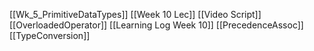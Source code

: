 [[Wk_5_PrimitiveDataTypes]]
[[Week 10 Lec]]
[[Video Script]]
[[OverloadedOperator]]
[[Learning Log Week 10]]
[[PrecedenceAssoc]]
[[TypeConversion]]